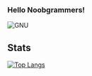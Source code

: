 ### Hello Noobgrammers! 

![GNU](https://github.com/fahad69/fahad69/blob/master/Images/why.jpg)

## Stats
[![Top Langs](https://github-readme-stats.vercel.app/api/top-langs/?username=fahad69&hide=css,html)](https://github.com/fahad69/github-readme-stats)
